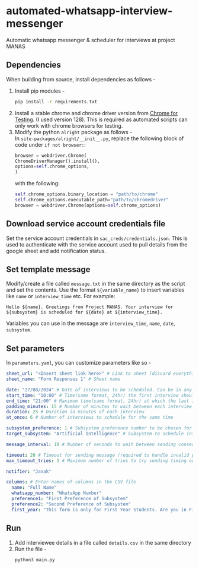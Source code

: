 # automated-whatsapp-interview-messenger
Automatic whatsapp messenger & scheduler for interviews at project MANAS

## Dependencies 
When building from source, install dependencies as follows -
1. Install pip modules - 
    ```bash
    pip install -r requirements.txt
    ```
2. Install a stable chrome and chrome driver version from [Chrome for Testing](https://googlechromelabs.github.io/chrome-for-testing/). (I used version 128). This is required as automated scripts can only work with chrome browsers for testing.
3. Modify the python `alright` package as follows - 
    \
    In `site-packages/alright/__init__.py`, replace the following block of code under ``if not browser:``:
    ```python    
    browser = webdriver.Chrome(
    ChromeDriverManager().install(),
    options=self.chrome_options,
    )
    ```
    with the following:
    ```python
    self.chrome_options.binary_location = "path/to/chrome"
    self.chrome_options.executable_path="path/to/chromedriver"
    browser = webdriver.Chrome(options=self.chrome_options)
    ```
## Download service account credentials file
Set the service account credentials in ``sac_creds/credentials.json``. This is used to authenticate with the service account used to pull details from the google sheet and add notification status.

## Set template message
Modify/create a file called `message.txt` in the same directory as the script and set the contents. Use the format ``${variable_name}`` to insert variables like ``name`` or ``interview_time`` etc. For example:
```
Hello ${name}. Greetings from Project MANAS. Your interview for ${subsystem} is scheduled for ${date} at ${interview_time}.
```
Variables you can use in the message are ``interview_time``, ``name``, ``date``, ``subsystem``.

## Set parameters
In `parameters.yaml`, you can customize parameters like so - 
```yaml
sheet_url: "<Insert sheet link here>" # Link to sheet (discard everything after the id i.e. from '/edit')
sheet_name: "Form Responses 1" # Sheet name

date: "27/08/2024" # Date of interviews to be scheduled. Can be in any format
start_time: "10:00" # Time(same format, 24hr) the first interview should start at
end_time: "21:00" # Maximum time(same format, 24hr) at which the last interview should end by
padding_minutes: 15 # Number of minutes to wait between each interview
duration: 25 # Duration in minutes of each interview
at_once: 6 # Number of interviews to schedule for the same time 

subsystem_preference: 1 # Subsystem preference number to be chosen for the interview.
target_subsystem: "Artificial Intelligence" # Subsystem to schedule interviews for. Set empty string("") or null for no restrictions.

message_interval: 10 # Number of seconds to wait between sending consecutive whatsapp messages

timeout: 20 # Timeout for sending message (required to handle invalid phone numbers)
max_timeout_tries: 3 # Maximum number of tries to try sending timing out messages

notifier: "Janak"

columns: # Enter names of columns in the CSV file
  name: "Full Name"
  whatsapp_number: "WhatsApp Number"
  preference1: "First Preference of Subsystem"
  preference2: "Second Preference of Subsystem"
  first_year: "This form is only for First Year Students. Are you in First Year?"
```

## Run
1. Add interviewee details in a file called `details.csv` in the same directory
2. Run the file - 
    ```bash
    python3 main.py
    ```
